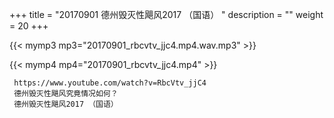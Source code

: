 +++
title = "20170901  德州毁灭性飓风2017 （国语） "
description = ""
weight = 20
+++

{{< mymp3 mp3="20170901_rbcvtv_jjc4.mp4.wav.mp3" >}}

{{< mymp4 mp4="20170901_rbcvtv_jjc4.mp4" >}}

     https://www.youtube.com/watch?v=RbcVtv_jjC4 
     德州毁灭性飓风究竟情况如何？ 
     德州毁灭性飓风2017 （国语） 

